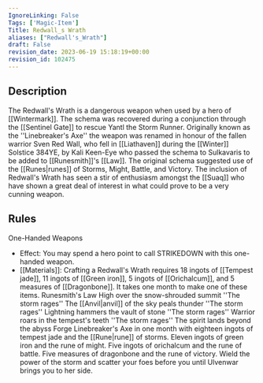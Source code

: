 ```yaml
---
IgnoreLinking: False
Tags: ['Magic-Item']
Title: Redwall_s Wrath
aliases: ["Redwall's_Wrath"]
draft: False
revision_date: 2023-06-19 15:18:19+00:00
revision_id: 102475
---
```


## Description
The Redwall's Wrath is a dangerous weapon when used by a hero of [[Wintermark]]. The schema was recovered during a conjunction through the [[Sentinel Gate]] to rescue Yantl the Storm Runner. Originally known as the ''Linebreaker's Axe'' the weapon was renamed in honour of the fallen warrior Sven Red Wall, who fell in [[Liathaven]] during the [[Winter]] Solstice 384YE, by Kali Keen-Eye who passed the schema to Sulkavaris to be added to [[Runesmith]]'s [[Law]].
The original schema suggested use of the [[Runes|runes]] of Storms, Might, Battle, and Victory. The inclusion of Redwall's Wrath has seen a stir of enthusiasm amongst the [[Suaq]] who have shown a great deal of interest in what could prove to be a very cunning weapon.
## Rules
One-Handed Weapons
* Effect: You may spend a hero point to call STRIKEDOWN with this one-handed weapon.
* [[Materials]]: Crafting a Redwall's Wrath requires 18 ingots of [[Tempest jade]], 11 ingots of [[Green iron]], 5 ingots of [[Orichalcum]], and 5 measures of [[Dragonbone]]. It takes one month to make one of these items.
Runesmith's Law
High over the snow-shrouded summit
''The storm rages''
The [[Anvil|anvil]] of the sky peals thunder
''The storm rages''
Lightning hammers the vault of stone
''The storm rages''
Warrior roars in the tempest's teeth
''The storm rages''
The spirit lands beyond the abyss
Forge Linebreaker's Axe in one month with eighteen ingots of tempest jade and the [[Rune|rune]] of storms. Eleven ingots of green iron and the rune of might. Five ingots of orichalcum and the rune of battle. Five measures of dragonbone and the rune of victory.
Wield the power of the storm and scatter your foes before you until Ulvenwar brings you to her side.